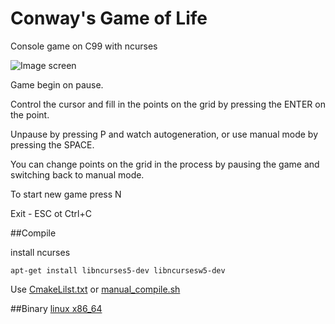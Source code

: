 # Conway's Game of Life  

Console game on C99 with ncurses   

![Image screen](https://raw.githubusercontent.com/evg-dev/conway_game_life/master/game.png)

Game begin on pause. 

Control the cursor and fill in the points on the grid by pressing the ENTER on the point.

Unpause by pressing P and watch autogeneration, or use manual mode by pressing the SPACE.

You can change points on the grid in the process by pausing the game and switching back to manual mode.

To start new game press N

Exit - ESC ot Ctrl+C 

##Compile

install ncurses 

```
apt-get install libncurses5-dev libncursesw5-dev
```

Use [CmakeLilst.txt](https://github.com/evg-dev/conway_game_life/blob/master/cmake-build-release/CmakeLilst.txt) or [manual_compile.sh](https://github.com/evg-dev/conway_game_life/blob/master/manual_compile.sh)


##Binary
[linux x86_64](https://github.com/evg-dev/conway_game_life/blob/master/cmake-build-release/game)